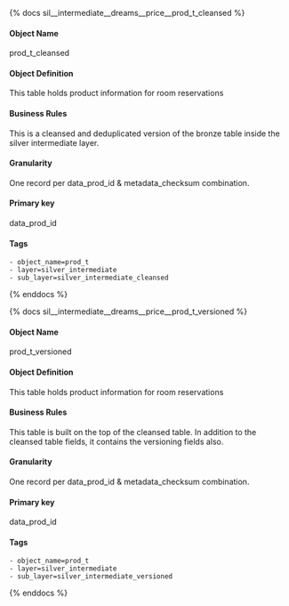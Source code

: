 {% docs sil__intermediate__dreams__price__prod_t_cleansed %}

#### Object Name
prod_t_cleansed

#### Object Definition
This table holds product information for room reservations

#### Business Rules
This is a cleansed and deduplicated version of the bronze table inside the silver intermediate layer.

#### Granularity
One record per data_prod_id & metadata_checksum combination.

#### Primary key
data_prod_id

#### Tags
    - object_name=prod_t
    - layer=silver_intermediate
    - sub_layer=silver_intermediate_cleansed

{% enddocs %}

{% docs sil__intermediate__dreams__price__prod_t_versioned %}

#### Object Name
prod_t_versioned

#### Object Definition
This table holds product information for room reservations

#### Business Rules
This table is built on the top of the cleansed table. In addition to the cleansed table fields, it contains the versioning fields also.

#### Granularity
One record per data_prod_id & metadata_checksum combination.

#### Primary key
data_prod_id

#### Tags
    - object_name=prod_t
    - layer=silver_intermediate
    - sub_layer=silver_intermediate_versioned

{% enddocs %}